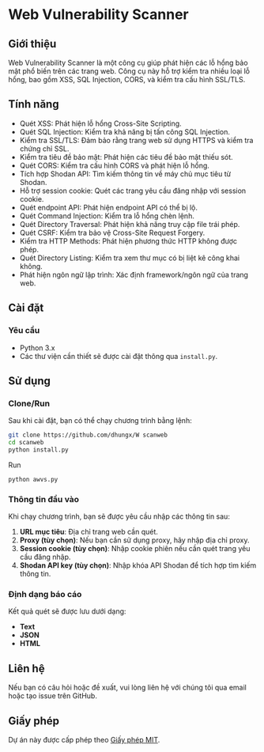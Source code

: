# Web Vulnerability Scanner

## Giới thiệu
Web Vulnerability Scanner là một công cụ giúp phát hiện các lỗ hổng bảo mật phổ biến trên các trang web. Công cụ này hỗ trợ kiểm tra nhiều loại lỗ hổng, bao gồm XSS, SQL Injection, CORS, và kiểm tra cấu hình SSL/TLS.

## Tính năng
- Quét XSS: Phát hiện lỗ hổng Cross-Site Scripting.  
- Quét SQL Injection: Kiểm tra khả năng bị tấn công SQL Injection.  
- Kiểm tra SSL/TLS: Đảm bảo rằng trang web sử dụng HTTPS và kiểm tra chứng chỉ SSL.  
- Kiểm tra tiêu đề bảo mật: Phát hiện các tiêu đề bảo mật thiếu sót.  
- Quét CORS: Kiểm tra cấu hình CORS và phát hiện lỗ hổng.  
- Tích hợp Shodan API: Tìm kiếm thông tin về máy chủ mục tiêu từ Shodan.  
- Hỗ trợ session cookie: Quét các trang yêu cầu đăng nhập với session cookie.  
- Quét endpoint API: Phát hiện endpoint API có thể bị lộ.  
- Quét Command Injection: Kiểm tra lỗ hổng chèn lệnh.  
- Quét Directory Traversal: Phát hiện khả năng truy cập file trái phép.  
- Quét CSRF: Kiểm tra bảo vệ Cross-Site Request Forgery.  
- Kiểm tra HTTP Methods: Phát hiện phương thức HTTP không được phép.  
- Quét Directory Listing: Kiểm tra xem thư mục có bị liệt kê công khai không.  
- Phát hiện ngôn ngữ lập trình: Xác định framework/ngôn ngữ của trang web.

## Cài đặt

### Yêu cầu
- Python 3.x
- Các thư viện cần thiết sẽ được cài đặt thông qua `install.py`.

## Sử dụng

### Clone/Run
Sau khi cài đặt, bạn có thể chạy chương trình bằng lệnh:

```bash
git clone https://github.com/dhungx/W scanweb
cd scanweb
python install.py
```
Run
```
python awvs.py
```

### Thông tin đầu vào
Khi chạy chương trình, bạn sẽ được yêu cầu nhập các thông tin sau:
1. **URL mục tiêu**: Địa chỉ trang web cần quét.
2. **Proxy (tùy chọn)**: Nếu bạn cần sử dụng proxy, hãy nhập địa chỉ proxy.
3. **Session cookie (tùy chọn)**: Nhập cookie phiên nếu cần quét trang yêu cầu đăng nhập.
4. **Shodan API key (tùy chọn)**: Nhập khóa API Shodan để tích hợp tìm kiếm thông tin.

### Định dạng báo cáo
Kết quả quét sẽ được lưu dưới dạng:
- **Text**
- **JSON**
- **HTML**

## Liên hệ
Nếu bạn có câu hỏi hoặc đề xuất, vui lòng liên hệ với chúng tôi qua email hoặc tạo issue trên GitHub.

## Giấy phép
Dự án này được cấp phép theo [Giấy phép MIT](LICENSE).